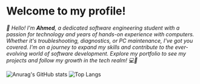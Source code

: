 # Welcome to my profile!

*👋 Hello! I'm **Ahmed**, a dedicated software engineering student with a passion for technology and years of hands-on experience with computers. Whether it's troubleshooting, diagnostics, or PC maintenance, I've got you covered. I'm on a journey to expand my skills and contribute to the ever-evolving world of software development. Explore my portfolio to see my projects and follow my growth in the tech realm! 💻🚀*

![Anurag's GitHub stats](https://github-readme-stats.vercel.app/api?username=ahmed-l2&show_icons=true&theme=tokyonight)
![Top Langs](https://github-readme-stats.vercel.app/api/top-langs/?username=ahmed-l2&layout=compact&theme=tokyonight)

